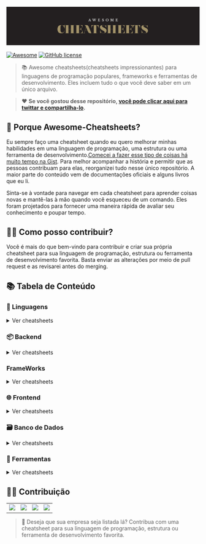![AWESOME CHEATSHEETS LOGO](_images/awesome_cheatsheets_logo@2x.png)

[![Awesome](https://awesome.re/badge.svg)](https://awesome.re) [![GitHub license](https://img.shields.io/badge/license-MIT-blue.svg)](https://github.com/LeCoupa/awesome-cheatsheets/blob/master/LICENSE)

> 📚 Awesome cheatsheets(cheatsheets impressionantes) para linguagens de programação populares, frameworks e ferramentas de desenvolvimento. Eles incluem tudo o que você deve saber em um único arquivo.

> ❤️ **Se você gostou desse repositório, [você pode clicar aqui para twittar e compartilha-lo](https://ctt.ec/PHba4).**


## 🎩 Porque Awesome-Cheatsheets?

Eu sempre faço uma cheatsheet quando eu quero melhorar minhas habilidades em uma linguagem de programação, uma estrutura ou uma ferramenta de desenvolvimento.[Comecei a fazer esse tipo de coisas há muito tempo na Gist](https://gist.github.com/LeCoupa). Para melhor acompanhar a história e permitir que as pessoas contribuam para elas, reorganizei tudo nesse único repositório. A maior parte do conteúdo vem de documentações oficiais e alguns livros que eu li.

Sinta-se à vontade para navegar em cada cheatsheet para aprender coisas novas e mantê-las à mão quando você esqueceu de um comando. Eles foram projetados para fornecer uma maneira rápida de avaliar seu conhecimento e poupar tempo.


## 🙌🏼 Como posso contribuir?

Você é mais do que bem-vindo para contribuir e criar sua própria cheatsheet para sua linguagem de programação, estrutura ou ferramenta de desenvolvimento favorita. Basta enviar as alterações por meio de pull request e as revisarei antes do merging.

## 📚 Tabela de Conteúdo

### 📃 Linguagens

<details>
<summary>Ver cheatsheets</summary>

#### Interface de comando de linha

* [Bash](languages/bash.sh)

#### Indispensavel

* [PHP](languages/php.php)

#### Funcional

* [JavaScript](languages/javascript.js)
</details>


### 📦 Backend

<details>
<summary>Ver cheatsheets</summary>

#### Python

* [Django](backend/django.py)

#### Javascript
  
* [Feathers.js](backend/feathers.js)
* [Node.js](backend/node.js)
</details>

### FrameWorks

<details>

<summary>Ver cheatsheets</summary>

#### PHP

* [Laravel](frameworks/Laravel.php)

</details>

### 🌐 Frontend

<details>
<summary>Ver cheatsheets</summary>

#### Básico

* [HTML5](frontend/html5.html)

#### Frameworks

* [Vue.js](frontend/vue.js)
</details>


### 🗃️ Banco de Dados

<details>
<summary>Ver cheatsheets</summary>

#### NoSQL

* [Redis](databases/redis.sh)
</details>


### 🔧 Ferramentas

<details>
<summary>Ver cheatsheets</summary>

#### Desenvolvimento

* [VIM](tools/vim.txt)
* [Xcode](tools/xcode.txt)

#### Infraestrutura

* [Docker](tools/docker.sh)
* [Kubernetes](tools/kubernetes.sh)
* [Nanobox Boxfile](tools/nanobox_boxfile.yml)
* [Nanobox CLI](tools/nanobox_cli.sh)
</details>


## 🙏🏻 Contribuição

<table>
  <tr>
    <td align="center">
      <a href="https://anyleads.com/" target="_blank"><img src="https://pbs.twimg.com/profile_images/838140522476761094/A4WpBe5M_400x400.jpg" height="64" /></a>
    </td>
    <td align="center">
      <a href="https://crisp.chat/" target="_blank"><img src="https://pbs.twimg.com/profile_images/651629444944273408/r5Kd_ifq_400x400.png" height="64" /></a>
    </td>
    <td align="center">
      <a href="https://hackr.io/" target="_blank"><img src="https://d1eq8vvyuam4eq.cloudfront.net/assets/images/code-images/code-apple-touch-icon-precomposed.png" height="64" /></a>
    </td>
    <td align="center">
      <a href="https://learnk8s.io/" target="_blank"><img src="https://pbs.twimg.com/profile_images/925127335573114880/9yCkEIe3_400x400.jpg" height="64" /></a>
    </td>
  </tr>
</table>

> 👋 Deseja que sua empresa seja listada lá? Contribua com uma cheatsheet para sua linguagem de programação, estrutura ou ferramenta de desenvolvimento favorita.
